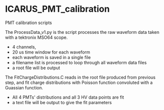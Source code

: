 # ICARUS_PMT_calibration
PMT calibration scripts

The ProcessData_v1.py is the script processes the raw waveform data taken with a tektronix MSO64 scope. 
  -  4 channels,
  -  20 us time window for each waveform
  -  each waveform is saved in a single file
  -  a filename list is processed to loop through all waveform data files
  -  a root file will be output
  
The FitChargeDistributions.C reads in the root file produced from previous step, and fit charge
 distributions with Poisson function convoluted with a Guassian function.
  -  All 4 PMTs' distributions and all 3 HV data points are fit
  -  a text file will be output to give the fit parameters
